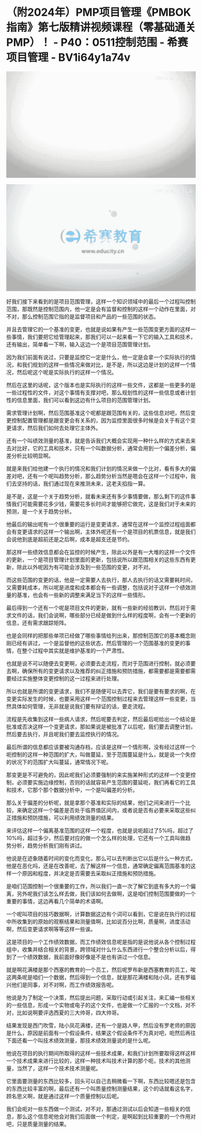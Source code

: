 # （附2024年）PMP项目管理《PMBOK指南》第七版精讲视频课程（零基础通关PMP）！ - P40：0511控制范围 - 希赛项目管理 - BV1i64y1a74v

![](img/b061e1a7793512d2baffd360bdde3123_0.png)

![](img/b061e1a7793512d2baffd360bdde3123_1.png)

好我们接下来看到的是项目范围管理，这样一个知识领域中的最后一个过程叫控制范围，那既然是控制范围内，他一定是会有监督和控制的这样一个动作在里面，对不对，那么控制范围它指的是监督项目和产品的一些范围的状态。

并且去管理它的一个基准的变更，也就是说如果有产生一些范围变更方面的这样一些事情，我们要把它给管理起来，那我们可以一起来看一下它的输入工具和技术，还有输出，简单看一下啊，输入这边一个是项目范围管理计划。

因为我们前面有说过，只要是监控它一定是什么，他一定是会拿一个实际执行的情况，和我们规划的这样一些情况来做对比，是不是，所以这边是计划的这样一个情况，然后呢这个呢是实际执行的这样一个情况。

然后在这里的话呢，这个版本也是实际执行的这样一些文件，这都是一些更多的是一些过程性的文件，对这个事情有支撑对吧，那么规划性的这样一些信息或者计划性的信息里面，我们可以看到这边有什么项目的范围管理计划。

需求管理计划啊，然后范围基准这个呢都是跟范围有关的，这些信息对吧，然后变更控制配置管理都是跟变更会有关系的，因为监控里面很多时候是会关于有这个变更请求，然后我们如何去处理它主体外。

还有一个叫绩效测量的基准，就是告诉我们大概会实现用一种什么样的方式来去来去对比好，它的工具和技术，只有一个叫数据分析，通常会用到一个偏差分析，偏差分析比较明显啊。

就是来我们给他建一个执行的情况和我们计划的情况来做一个比对，看有多大的偏差对吧，还有一个呢叫趋势分析，那么趋势分析当然是嗯会在这样一个过程中，我们去坚持的话，我们通过现在来推测未来，这老夫掐指一算。

是不是，这是一个关于趋势分析，就看未来还有多少事情要做，那么剩下的这件事情我们可能需要花多少钱，需要花多长时间才能够把它做完，这是我们对于未来的预测，是一个关于趋势分析。

他最后的输出呢有一个很重要的运行是变更请求，通常在这样一个监控过程组面都会有变更请求的这样一个输出啊，主体外呢还有一个是项目的机票信息，就是我们会说他到底是超前还是之后啊，成本是超支还是节约。

那这样一些绩效信息都会在监控的时候产生，除此以外是有一大堆的这样一个文件的更新，一个是项目管理计划里面的更新，包括说所以跟范围相关的这些东西有更新，除此以外呢因为有可能会涉及到一些范围的变更，对不对。

而这些范围的变更的话，他是一定需要人去执行，那人去执行的话又需要耗时间，又需要耗成本，所以呢是进度和成本都会有一些调整，包括说对于这样一个绩效测量的基准，也会有一些新的调整来满足当下的这样一些情形。

最后得到一个还有一个呢是项目文件的更新，就有一些新的经验教训，然后对于需求文件的话，我们会说啊，哪些部分已经是做到什么样的程度啊，会有一个更新的信息，还有需求跟踪矩阵。

也是会同样的把那些单项已经做了哪些事情给列出来，那控制范围它的基本概念刚刚已经有讲过，一个是监督他的这些状态，然后管理的一个范围基准的变更的事情，在整个过程中其实就是维护基准的一个严肃性。

也就是说不可以随便去变更啊，必须要去走流程，而对于范围进行控制，就必须要去啊，确保所有的变更请求以及推荐的纠正措施和预防措施，都需要都是需要都需要经过实施整体变更控制的这一过程来进行处理。

所以也就是所谓的变更请求，我们不是随便可以去弄它，我们是要有要求的啊，在变更实际发生的时候，也要采用这样一个范围控制过程来去管理这样一些变更，当然具体如何管理，无非就是说我们要有辩证的话，要走流程。

流程是先收集到这样一些病人请求，然后呢要去判定，然后最后呢给出一个结论是批准或否决这样一个变更请求，那如果说是被批准了以后呢，我们要去调整计划，然后要去执行，并且呢我们要去监控执行的情况。

最后所谓的信息都应该要被沟通存档，应该是这样一个情形啊，没有经过这样一个呃控制的这样一种范围的扩大，叫做蔓延，至于范围蔓延是什么，就是说一个失控的状况下的范围扩大叫蔓延，通常情况下呢。

那变更是不可避免的，因此呢我们必须要强制的来实施某种形式的这样一个变更控制，必须要实施边缘控制，否则的话就容易产生范围的蔓延呃，我们再看它的工具和技术，它那个那个数据分析中，一个是叫偏差的分析。

那么关于偏差的分析呢，就是拿那个基准和实际的结果，他们之间来进行一个比较，来确定这样一个偏差是否处于临界值区间内，或者说是否有必要来采取这些纠正措施和预防措施，可以利用绩效测量的结果。

来评估这样一个偏离基准范围的这样一个程度，也就是说呃超过了5%吗，超过了10%吗，超过多少，然后要对应的做一个怎么样的处理，它还有一个工具叫做趋势分析，趋势分析我们刚有讲过。

他说是在迹象随着时间的变化而变化，那么可以去判断出它以后是什么一种方式，他是在恶化吗，还是在改善呢，去了解这样一个信息，通常确定偏离范围基准的这样一个原因和程度，并决定是否需要去采取纠正措施和预防措施。

是咱们范围控制一个很重要的工作，所以我们一直一次了解它到底有多大的一个偏离，另外呢我们该怎么样去做，我们该如何去做啊，这是咱们控制范围要做的一个重要的事情，这边再看几个简单的术语啊。

一个呢叫项目的技巧数据啊，计算数据这边有个词可以看到，它是说在执行的过程中所收集到的原始的观察结果和测量值啊，比如说百分比啊，质量啊，进度活动啊，然后变更请求啊等等这样一些诶。

这是项目的一个工作绩效数据，而工作绩效信息呢是指的是说他说从各个控制过程组中，收集并结合相关的背景，跨领域对什么什么东西进行一个整合分析以后，得到了一个绩效数据，我前面好像好像是不是也有讲过一个信息。

就是啊花满楼是那个西塞的教育的一个员工，然后呢罗布新是西塞教育的员工，唉这两条呢是咱们一个数据，然后得到一个信息，就是那花满楼和陆小凤，还有罗福兴他们是同事，对不对啊，而工作绩效报告呢。

他说是为了制定一个决策，然后提出问题，采取行动或引起关注，来汇编一些相关的一些信息，形成一个实物或电子的这个文件，也是做一个汇报的一个文档，对不对，比如说啊要评选西夏的三大帅哥，四大帅哥。

结果发现是西门吹雪，陆小凤花满楼，还有一个是路人甲，然后没有罗老师的原因是什么，原因是前面有一个假设条件，结果这个假设条件不为真对吧，呃然后再往下面还看一个叫技术绩效测量，那技术绩效测量说的是什么呢。

他说在项目的执行期间所取得的这样一些技术成果，和我们计划所要取得这样这样一个技术成果来进行比较的，这样一种技术叫技术计算的那个呃，技术的其他测量，当然了，这样一个技术技术测量呢。

它里面要测量的东西比较多，回头可以自己去稍微看一下啊，东西比较嗯还是包含的东西比较丰富的啊，最后还有一个叫质量控制测量结果，这个的话就看这名字，顾名思义啊，就是通过这样一个质量控制以后呢。

我们会呃对一些东西做一个测试，对不对，那通过测试以后会知道一些相关的信息，那么这个信息呢他会对我们后面做一个判定，是啊起到比较重要的一个作用对吧，只是质量测量的结果。

